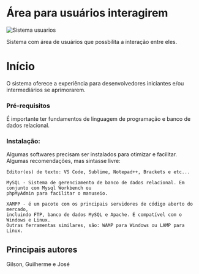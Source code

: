 # Área para usuários interagirem

![Sistema usuarios](https://media.giphy.com/media/NITGlrnFPh0D8WUCJ6/giphy.gif)

Sistema com área de usuários que possbilita a interação entre eles.

# Início

O sistema oferece a experiência para desenvolvedores iniciantes e/ou intermediários se aprimorarem.

### Pré-requisitos

É importante ter fundamentos de linguagem de programação e banco de dados relacional.

### Instalação:

Algumas softwares precisam ser instalados para otimizar e facilitar. Algumas recomendações, mas sintasse livre:

```
Editor(es) de texto: VS Code, Sublime, Notepad++, Brackets e etc...
```

```
MySQL - Sistema de gerenciamento de banco de dados relacional. Em conjunto com Mysql Workbench ou 
phpMyAdmin para facilitar o manuseio.
```

```
XAMPP - é um pacote com os principais servidores de código aberto do mercado, 
incluindo FTP, banco de dados MySQL e Apache. É compatível com o Windows e Linux.
Outras ferramentas similares, são: WAMP para Windows ou LAMP para Linux.
```



## Principais autores

Gilson, Guilherme e José 


